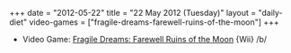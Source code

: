 +++
date = "2012-05-22"
title = "22 May 2012 (Tuesday)"
layout = "daily-diet"
video-games = ["fragile-dreams-farewell-ruins-of-the-moon"]
+++

<ul>
<li class="entry video-games">Video Game: <a href="/video-games/fragile-dreams-farewell-ruins-of-the-moon">Fragile Dreams: Farewell Ruins of the Moon</a> {Wii} /b/</li>
</ul>